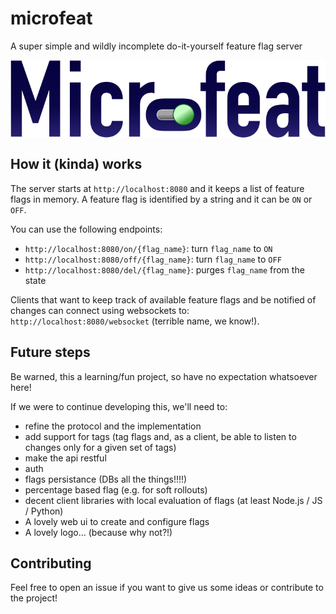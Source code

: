 # microfeat

A super simple and wildly incomplete do-it-yourself feature flag server

<img src="./assets/microfeat-logo.svg" align="center"/>


## How it (kinda) works

The server starts at `http://localhost:8080` and it keeps a list of feature flags in memory. A feature flag is identified by a string and it can be `ON` or `OFF`.

You can use the following endpoints:

  - `http://localhost:8080/on/{flag_name}`: turn `flag_name` to `ON`
  - `http://localhost:8080/off/{flag_name}`: turn `flag_name` to `OFF`
  - `http://localhost:8080/del/{flag_name}`: purges `flag_name` from the state

Clients that want to keep track of available feature flags and be notified of changes can connect using websockets to: `http://localhost:8080/websocket` (terrible name, we know!).

## Future steps

Be warned, this a learning/fun project, so have no expectation whatsoever here!

If we were to continue developing this, we'll need to:

 - refine the protocol and the implementation
 - add support for tags (tag flags and, as a client, be able to listen to changes only for a given set of tags)
 - make the api restful
 - auth
 - flags persistance (DBs all the things!!!!)
 - percentage based flag (e.g. for soft rollouts)
 - decent client libraries with local evaluation of flags (at least Node.js / JS / Python)
 - A lovely web ui to create and configure flags
 - A lovely logo... (because why not?!)

## Contributing

Feel free to open an issue if you want to give us some ideas or contribute to the project!
